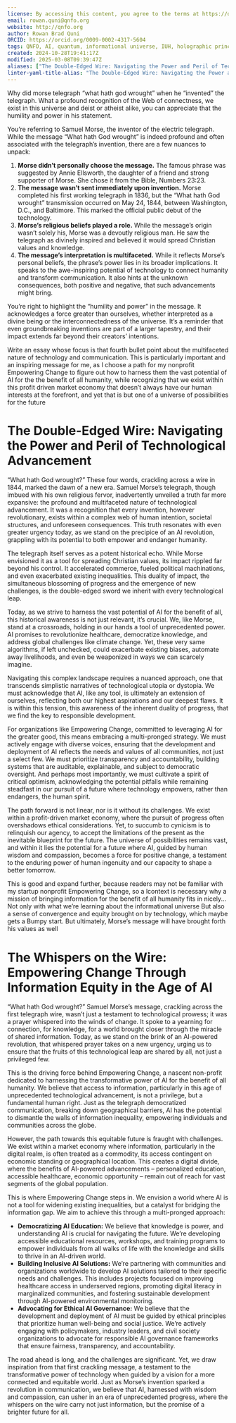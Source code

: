```yaml
---
license: By accessing this content, you agree to the terms at https://qnfo.org/LICENSE
email: rowan.quni@qnfo.org
website: http://qnfo.org
author: Rowan Brad Quni
ORCID: https://orcid.org/0009-0002-4317-5604
tags: QNFO, AI, quantum, informational universe, IUH, holographic principle
created: 2024-10-28T19:41:17Z
modified: 2025-03-08T09:39:47Z
aliases: ["The Double-Edged Wire: Navigating the Power and Peril of Technological Advancement"]
linter-yaml-title-alias: "The Double-Edged Wire: Navigating the Power and Peril of Technological Advancement"
---
```


Why did morse telegraph “what hath god wrought” when he “invented” the telegraph. What a profound recognition of the Web of connectness, we exist in this universe and deist or atheist alike, you can appreciate that the humility and power in his statement.

You’re referring to Samuel Morse, the inventor of the electric telegraph. While the message “What hath God wrought” is indeed profound and often associated with the telegraph’s invention, there are a few nuances to unpack:

1. **Morse didn’t personally choose the message.** The famous phrase was suggested by Annie Ellsworth, the daughter of a friend and strong supporter of Morse. She chose it from the Bible, Numbers 23:23.
2. **The message wasn’t sent immediately upon invention.** Morse completed his first working telegraph in 1836, but the “What hath God wrought” transmission occurred on May 24, 1844, between Washington, D.C., and Baltimore. This marked the official public debut of the technology.
3. **Morse’s religious beliefs played a role.** While the message’s origin wasn’t solely his, Morse was a devoutly religious man. He saw the telegraph as divinely inspired and believed it would spread Christian values and knowledge.
4. **The message’s interpretation is multifaceted.** While it reflects Morse’s personal beliefs, the phrase’s power lies in its broader implications. It speaks to the awe-inspiring potential of technology to connect humanity and transform communication. It also hints at the unknown consequences, both positive and negative, that such advancements might bring.

You’re right to highlight the “humility and power” in the message. It acknowledges a force greater than ourselves, whether interpreted as a divine being or the interconnectedness of the universe. It’s a reminder that even groundbreaking inventions are part of a larger tapestry, and their impact extends far beyond their creators’ intentions.

Write an essay whose focus is that fourth bullet point about the multifaceted nature of technology and communication. This is particularly important and an inspiring message for me, as I choose a path for my nonprofit Empowering Change to figure out how to harness them the vast potential of AI for the the benefit of all humanity, while recognizing that we exist within this profit driven market economy that doesn’t always have our human interests at the forefront, and yet that is but one of a universe of possibilities for the future

# The Double-Edged Wire: Navigating the Power and Peril of Technological Advancement

“What hath God wrought?” These four words, crackling across a wire in 1844, marked the dawn of a new era. Samuel Morse’s telegraph, though imbued with his own religious fervor, inadvertently unveiled a truth far more expansive: the profound and multifaceted nature of technological advancement. It was a recognition that every invention, however revolutionary, exists within a complex web of human intention, societal structures, and unforeseen consequences. This truth resonates with even greater urgency today, as we stand on the precipice of an AI revolution, grappling with its potential to both empower and endanger humanity.

The telegraph itself serves as a potent historical echo. While Morse envisioned it as a tool for spreading Christian values, its impact rippled far beyond his control. It accelerated commerce, fueled political machinations, and even exacerbated existing inequalities. This duality of impact, the simultaneous blossoming of progress and the emergence of new challenges, is the double-edged sword we inherit with every technological leap.

Today, as we strive to harness the vast potential of AI for the benefit of all, this historical awareness is not just relevant, it’s crucial. We, like Morse, stand at a crossroads, holding in our hands a tool of unprecedented power. AI promises to revolutionize healthcare, democratize knowledge, and address global challenges like climate change. Yet, these very same algorithms, if left unchecked, could exacerbate existing biases, automate away livelihoods, and even be weaponized in ways we can scarcely imagine.

Navigating this complex landscape requires a nuanced approach, one that transcends simplistic narratives of technological utopia or dystopia. We must acknowledge that AI, like any tool, is ultimately an extension of ourselves, reflecting both our highest aspirations and our deepest flaws. It is within this tension, this awareness of the inherent duality of progress, that we find the key to responsible development.

For organizations like Empowering Change, committed to leveraging AI for the greater good, this means embracing a multi-pronged strategy. We must actively engage with diverse voices, ensuring that the development and deployment of AI reflects the needs and values of all communities, not just a select few. We must prioritize transparency and accountability, building systems that are auditable, explainable, and subject to democratic oversight. And perhaps most importantly, we must cultivate a spirit of critical optimism, acknowledging the potential pitfalls while remaining steadfast in our pursuit of a future where technology empowers, rather than endangers, the human spirit.

The path forward is not linear, nor is it without its challenges. We exist within a profit-driven market economy, where the pursuit of progress often overshadows ethical considerations. Yet, to succumb to cynicism is to relinquish our agency, to accept the limitations of the present as the inevitable blueprint for the future. The universe of possibilities remains vast, and within it lies the potential for a future where AI, guided by human wisdom and compassion, becomes a force for positive change, a testament to the enduring power of human ingenuity and our capacity to shape a better tomorrow.

This is good and expand further, because readers may not be familiar with my startup nonprofit Empowering Change, so a lcontext is necessary why a mission of bringing information for the benefit of all humanity fits in nicely... Not only with what we’re learning about the informational universe But also a sense of convergence and equity brought on by technology, which maybe gets a Bumpy start. But ultimately, Morse’s message will have brought forth his values as well

# The Whispers on the Wire: Empowering Change Through Information Equity in the Age of AI

“What hath God wrought?” Samuel Morse’s message, crackling across the first telegraph wire, wasn’t just a testament to technological prowess; it was a prayer whispered into the winds of change. It spoke to a yearning for connection, for knowledge, for a world brought closer through the miracle of shared information. Today, as we stand on the brink of an AI-powered revolution, that whispered prayer takes on a new urgency, urging us to ensure that the fruits of this technological leap are shared by all, not just a privileged few.

This is the driving force behind Empowering Change, a nascent non-profit dedicated to harnessing the transformative power of AI for the benefit of all humanity. We believe that access to information, particularly in this age of unprecedented technological advancement, is not a privilege, but a fundamental human right. Just as the telegraph democratized communication, breaking down geographical barriers, AI has the potential to dismantle the walls of information inequality, empowering individuals and communities across the globe.

However, the path towards this equitable future is fraught with challenges. We exist within a market economy where information, particularly in the digital realm, is often treated as a commodity, its access contingent on economic standing or geographical location. This creates a digital divide, where the benefits of AI-powered advancements – personalized education, accessible healthcare, economic opportunity – remain out of reach for vast segments of the global population.

This is where Empowering Change steps in. We envision a world where AI is not a tool for widening existing inequalities, but a catalyst for bridging the information gap. We aim to achieve this through a multi-pronged approach:

- **Democratizing AI Education:** We believe that knowledge is power, and understanding AI is crucial for navigating the future. We’re developing accessible educational resources, workshops, and training programs to empower individuals from all walks of life with the knowledge and skills to thrive in an AI-driven world.
- **Building Inclusive AI Solutions:** We’re partnering with communities and organizations worldwide to develop AI solutions tailored to their specific needs and challenges. This includes projects focused on improving healthcare access in underserved regions, promoting digital literacy in marginalized communities, and fostering sustainable development through AI-powered environmental monitoring.
- **Advocating for Ethical AI Governance:** We believe that the development and deployment of AI must be guided by ethical principles that prioritize human well-being and social justice. We’re actively engaging with policymakers, industry leaders, and civil society organizations to advocate for responsible AI governance frameworks that ensure fairness, transparency, and accountability.

The road ahead is long, and the challenges are significant. Yet, we draw inspiration from that first crackling message, a testament to the transformative power of technology when guided by a vision for a more connected and equitable world. Just as Morse’s invention sparked a revolution in communication, we believe that AI, harnessed with wisdom and compassion, can usher in an era of unprecedented progress, where the whispers on the wire carry not just information, but the promise of a brighter future for all.
